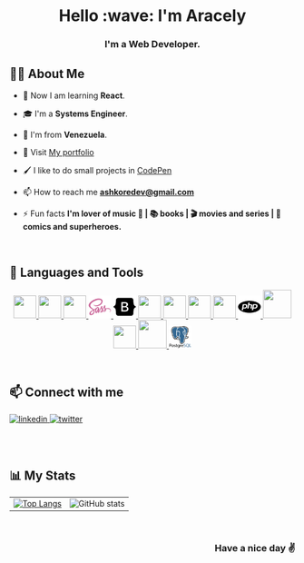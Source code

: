 
<h1 align="center"> Hello :wave: I'm Aracely </h1>
<h3 align="center"> I'm a Web Developer. </h3>

## :man_technologist:  About Me

- :brain: Now I am learning **React**.

- :mortar_board:  I'm a **Systems Engineer**.

- :house_with_garden:  I'm from **Venezuela**.

- :briefcase: Visit <a href="https://ashkoredev.github.io/portfolio/" target="_blank" title="Portfolio">My portfolio</a>

- :paintbrush: I like to do small projects in <a href="https://codepen.io/AshkoreDev" target="_blank" title="CodePen">CodePen</a>

- :mailbox:  How to reach me **ashkoredev@gmail.com**

- :zap:  Fun facts **I'm lover of music 🎸 | 📚 books | 🎬 movies and series | 🦸 comics and superheroes.**

</br>

## :rocket: Languages and Tools

<p align="center"> 
  <a href="https://www.w3.org/html/" target="_blank" title="HTML5"> 
    <img src="https://img.icons8.com/color/48/000000/html-5.png" width="40" height="40"/>
  </a> 
  <a href="https://www.w3schools.com/css/" target="_blank" title="CSS3"> 
    <img src="https://img.icons8.com/color/48/000000/css3.png" width="40" height="40"/>
  </a> 
  <a href="https://developer.mozilla.org/en-US/docs/Web/JavaScript" target="_blank" title="JavaScript"> 
    <img src="https://img.icons8.com/color/48/000000/javascript.png" width="40" height="40"/>
  </a>
  <a href="https://sass-lang.com" target="_blank" title="Sass">
    <img src="https://raw.githubusercontent.com/devicons/devicon/master/icons/sass/sass-original.svg" width="40" height="40"/>
  </a> 
  <a href="https://getbootstrap.com" target="_blank" title="Bootstrap">
    <img src="https://github.com/devicons/devicon/blob/master/icons/bootstrap/bootstrap-plain.svg" width="40" height="40"/>
  </a>
  <a href="https://tailwindcss.com/" target="_blank" title="TailwindCSS">
    <img src="https://www.vectorlogo.zone/logos/tailwindcss/tailwindcss-icon.svg" width="40" width="40" height="40"/>
  </a>  
   <a href="https://styled-components.com/" target="_blank" title="Styled Components">
    <img src="https://styled-components.com/logo.png" width="40" height="40"/>
  </a>  
  <a href="https://www.webcomponents.org/" target="_blank" title="Web Components">
    <img src="https://www.vectorlogo.zone/logos/webcomponents/webcomponents-icon.svg" width="40" height="40"/>
  </a>
   <a href="https://react.dev/" target="_blank" title="ReactJS">
    <img src="https://www.vectorlogo.zone/logos/reactjs/reactjs-icon.svg" width="40" height="40"/>
  </a>
  <a href="https://www.php.net/" target="_blank" title="PHP">
    <img src="https://github.com/devicons/devicon/blob/master/icons/php/php-plain.svg" width="40" height="40"/>
  </a> 
  <a href="https://nodejs.org" target="_blank" title="NodeJS">
    <img src="https://img.icons8.com/color/48/000000/nodejs.png" width="50" height="50"/>
  </a>
    <a href="http://expressjs.com/" target="_blank" title="ExpressJS">
    <img src="https://www.vectorlogo.zone/logos/expressjs/expressjs-icon.svg" width="40" height="40"/>
  </a> 
  <a href="https://www.mysql.com/" target="_blank" title="MySQL">
    <img src="https://img.icons8.com/fluent/50/000000/mysql-logo.png" width="50" height="50"/>
  </a>
  <a href="https://www.postgresql.org" target="_blank" title="PostgreSQL">
    <img src="https://raw.githubusercontent.com/devicons/devicon/master/icons/postgresql/postgresql-original-wordmark.svg"width="40" height="40"/>
  </a>
</p>

</br>

## :mailbox: Connect with me

<p align="left">

<a href = "https://www.linkedin.com/in/AshkoreDev/" title="Lindekin">
  <img src="https://img.icons8.com/color/48/000000/linkedin.png" alt="linkedin" width="40" height="40"/>
</a>
<a href = "https://twitter.com/AshkoreDev" title="Twitter">
  <img src="https://img.icons8.com/fluency/48/000000/twitter.png" alt="twitter" width="40" height="40"/>
</a>

</br></br>

## 📊 My Stats 

|                   |                    |
| ----------------- | ------------------ |
| [![Top Langs](https://github-readme-stats.vercel.app/api/top-langs/?username=AshkoreDev&layout=compact&theme=tokyonight)](https://github.com/AshkoreDev/github-readme-stats) | ![GitHub stats](https://github-readme-stats.vercel.app/api?username=AshkoreDev&show_icons=true&theme=tokyonight) |

</br>

<h3 align="right"> Have a nice day ✌️ </h3> 


